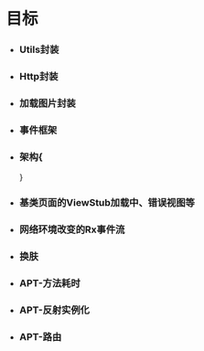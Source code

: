 # 目标

- ### Utils封装
- ### Http封装
- ### 加载图片封装
- ### 事件框架
- ### 架构{
		
	}
- ### 基类页面的ViewStub加载中、错误视图等
- ### 网络环境改变的Rx事件流
- ### 换肤
- ### APT-方法耗时
- ### APT-反射实例化
- ### APT-路由
